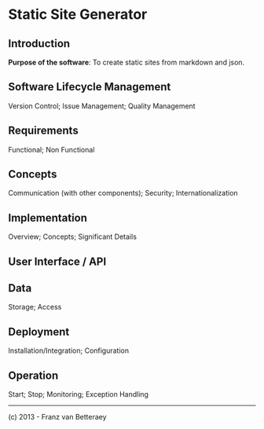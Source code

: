 # Static Site Generator

## Introduction
**Purpose of the software**: To create static sites from markdown and json.

## Software Lifecycle Management
Version Control; Issue Management; Quality Management

## Requirements
Functional; Non Functional

## Concepts
Communication (with other components); Security; Internationalization 

## Implementation
Overview; Concepts; Significant Details

## User Interface / API

## Data
Storage; Access

## Deployment
Installation/Integration; Configuration

## Operation
Start; Stop; Monitoring; Exception Handling

---
(c) 2013 - Franz van Betteraey
